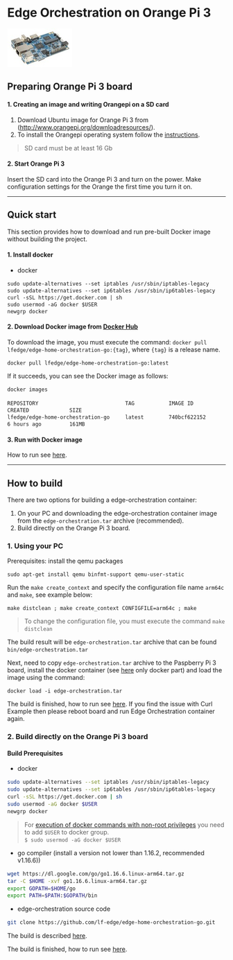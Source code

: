 # Edge Orchestration on Orange Pi 3

[![Orange Pi 3](orange_pi3.jpg)](http://www.orangepi.org/Orange%20Pi%203/)

## Preparing Orange Pi 3 board

#### 1. Creating an image and writing Orangepi on a SD card
1. Download Ubuntu image for Orange Pi 3 from (http://www.orangepi.org/downloadresources/).
2. To install the Orangepi operating system follow the [instructions](http://www.orangepi.org/Docs/SDcardinstallation.html).

> SD card must be at least 16 Gb

#### 2. Start Orange Pi 3

Insert the SD card into the Orange Pi 3 and turn on the power. Make configuration settings for the Orange the first time you turn it on.

---

## Quick start
This section provides how to download and run pre-built Docker image without building the project.

#### 1. Install docker

- docker
```
sudo update-alternatives --set iptables /usr/sbin/iptables-legacy
sudo update-alternatives --set ip6tables /usr/sbin/ip6tables-legacy
curl -sSL https://get.docker.com | sh
sudo usermod -aG docker $USER
newgrp docker
```
#### 2. Download Docker image from [Docker Hub](https://hub.docker.com/r/lfedge/edge-home-orchestration-go/tags)

To download the image, you must execute the command: `docker pull lfedge/edge-home-orchestration-go:{tag}`, where `{tag}` is a release name.
```shell
docker pull lfedge/edge-home-orchestration-go:latest
```
If it succeeds, you can see the Docker image as follows:
```shell
docker images

REPOSITORY                            TAG           IMAGE ID            CREATED             SIZE
lfedge/edge-home-orchestration-go     latest        740bcf622152        6 hours ago         161MB
```

#### 3. Run with Docker image

How to run see [here](../x86_64_linux/x86_64_linux.md#how-to-work).

---

## How to build
There are two options for building a edge-orchestration container:
1. On your PC and downloading the edge-orchestration container image from the `edge-orchestration.tar` archive (recommended).
2. Build directly on the Orange Pi 3 board.
### 1. Using your PC

Prerequisites: install the qemu packages
```shell
sudo apt-get install qemu binfmt-support qemu-user-static
```

Run the `make create_context` and specify the configuration file name `arm64c` and `make`, see example below:
```
make distclean ; make create_context CONFIGFILE=arm64c ; make
```

> To change the configuration file, you must execute the command `make distclean`

The build result will be `edge-orchestration.tar` archive that can be found `bin/edge-orchestration.tar`

Next, need to copy `edge-orchestration.tar` archive to the Paspberry Pi 3 board, install the docker container (see [here](../x86_64_linux/x86_64_linux.md#Build-Prerequisites) only docker part) and load the image using the command:
```shell
docker load -i edge-orchestration.tar
```
The build is finished, how to run see [here](../x86_64_linux/x86_64_linux.md#how-to-work). If you find the issue with Curl Example then please reboot board and run Edge Orchestration container again.

### 2. Build directly on the Orange Pi 3 board
#### Build Prerequisites
- docker

```sh
sudo update-alternatives --set iptables /usr/sbin/iptables-legacy
sudo update-alternatives --set ip6tables /usr/sbin/ip6tables-legacy
curl -sSL https://get.docker.com | sh
sudo usermod -aG docker $USER
newgrp docker
```

> For [execution of docker commands with non-root privileges](https://docs.docker.com/install/linux/linux-postinstall/#manage-docker-as-a-non-root-user) you need to add `$USER` to docker group.  
`$ sudo usermod -aG docker $USER`

- go compiler (install a version not lower than 1.16.2, recommended v1.16.6))

```sh
wget https://dl.google.com/go/go1.16.6.linux-arm64.tar.gz
tar -C $HOME -xvf go1.16.6.linux-arm64.tar.gz
export GOPATH=$HOME/go
export PATH=$PATH:$GOPATH/bin
```

- edge-orchestration source code

```sh
git clone https://github.com/lf-edge/edge-home-orchestration-go.git
```

The build is described [here](../x86_64_linux/x86_64_linux.md#how-to-build).

The build is finished, how to run see [here](../x86_64_linux/x86_64_linux.md#how-to-work).

